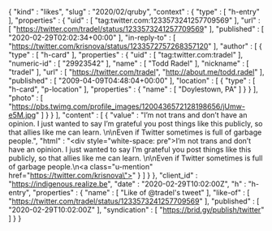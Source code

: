 {
  "kind" : "likes",
  "slug" : "2020/02/qruby",
  "context" : {
    "type" : [ "h-entry" ],
    "properties" : {
      "uid" : [ "tag:twitter.com:1233573241257709569" ],
      "url" : [ "https://twitter.com/tradel/status/1233573241257709569" ],
      "published" : [ "2020-02-29T02:02:34+00:00" ],
      "in-reply-to" : [ "https://twitter.com/krisnova/status/1233572757268357120" ],
      "author" : [ {
        "type" : [ "h-card" ],
        "properties" : {
          "uid" : [ "tag:twitter.com:tradel" ],
          "numeric-id" : [ "29923542" ],
          "name" : [ "Todd Radel" ],
          "nickname" : [ "tradel" ],
          "url" : [ "https://twitter.com/tradel", "http://about.me/todd.radel" ],
          "published" : [ "2009-04-09T04:48:04+00:00" ],
          "location" : [ {
            "type" : [ "h-card", "p-location" ],
            "properties" : {
              "name" : [ "Doylestown, PA" ]
            }
          } ],
          "photo" : [ "https://pbs.twimg.com/profile_images/1200436572128198656/jUmw-e5M.jpg" ]
        }
      } ],
      "content" : [ {
        "value" : "I’m not trans and don’t have an opinion. I just wanted to say I’m grateful you post things like this publicly, so that allies like me can learn. \n\nEven if Twitter sometimes is full of garbage people.",
        "html" : "<div style=\"white-space: pre\">I’m not trans and don’t have an opinion. I just wanted to say I’m grateful you post things like this publicly, so that allies like me can learn. \n\nEven if Twitter sometimes is full of garbage people.</div>\n<a class=\"u-mention\" href=\"https://twitter.com/krisnova\"></a>"
      } ]
    }
  },
  "client_id" : "https://indigenous.realize.be",
  "date" : "2020-02-29T10:02:00Z",
  "h" : "h-entry",
  "properties" : {
    "name" : [ "Like of @tradel's tweet" ],
    "like-of" : [ "https://twitter.com/tradel/status/1233573241257709569" ],
    "published" : [ "2020-02-29T10:02:00Z" ],
    "syndication" : [ "https://brid.gy/publish/twitter" ]
  }
}
